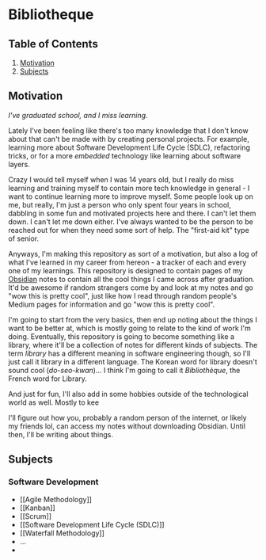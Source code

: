 # Bibliotheque
## Table of Contents
1. [Motivation](#Motivation)
2. [Subjects](#Subjects)
## Motivation
*I've graduated school, and I miss learning.*

Lately I've been feeling like there's too many knowledge that I don't know about that can't be made with by creating personal projects. For example, learning more about Software Development Life Cycle (SDLC), refactoring tricks, or for a more *embedded* technology like learning about software layers.

Crazy I would tell myself when I was 14 years old, but I really do miss learning and training myself to contain more tech knowledge in general - I want to continue learning more to improve myself. Some people look up on me, but really, I'm just a person who only spent four years in school, dabbling in some fun and motivated projects here and there. I can't let them down. I can't let me down either. I've always wanted to be the person to be reached out for when they need some sort of help. The "first-aid kit" type of senior.

Anyways, I'm making this repository as sort of a motivation, but also a log of what I've learned in my career from hereon - a tracker of each and every one of my learnings. This repository is designed to contain pages of my [Obsidian](https://obsidian.md/) notes to contain all the cool things I came across after graduation. It'd be awesome if random strangers come by and look at my notes and go "wow this is pretty cool", just like how I read through random people's Medium pages for information and go "wow this is pretty cool".

I'm going to start from the very basics, then end up noting about the things I want to be better at, which is mostly going to relate to the kind of work I'm doing. Eventually, this repository is going to become something like a library, where it'll be a collection of notes for different kinds of subjects. The term *library* has a different meaning in software engineering though, so I'll just call it library in a different language. The Korean word for library doesn't sound cool (*do-seo-kwan*)... I think I'm going to call it *Bibliothèque*, the French word for Library.

And just for fun, I'll also add in some hobbies outside of the technological world as well. Mostly to kee

I'll figure out how you, probably a random person of the internet, or likely my friends lol, can access my notes without downloading Obsidian. Until then, I'll be writing about things.

## Subjects
### Software Development
- [[Agile Methodology]]
- [[Kanban]]
- [[Scrum]]
- [[Software Development Life Cycle (SDLC)]]
- [[Waterfall Methodology]]
- ...
-